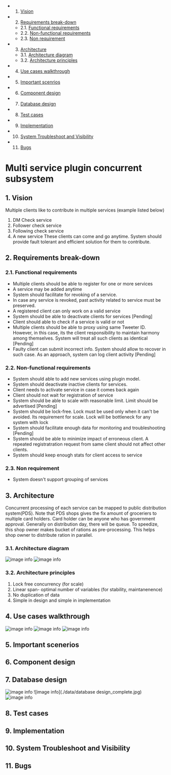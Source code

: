 <!-- vscode-markdown-toc -->
* 1. [Vision](#Vision)
* 2. [Requirements break-down](#Requirementsbreak-down)
	* 2.1. [Functional requirements](#Functionalrequirements)
	* 2.2. [Non-functional requirements](#Non-functionalrequirements)
	* 2.3. [Non requirement](#Nonrequirement)
* 3. [Architecture](#Architecture)
	* 3.1. [Architecture diagram](#Architecturediagram)
	* 3.2. [Architecture principles](#Architectureprinciples)
* 4. [Use cases walkthrough](#Usecaseswalkthrough)
* 5. [Important scenrios](#Importantscenrios)
* 6. [Component design](#Componentdesign)
* 7. [Database design](#Databasedesign)
* 8. [Test cases](#Testcases)
* 9. [Implementation](#Implementation)
* 10. [System Troubleshoot and Visibility](#SystemTroubleshootandVisibility)
* 11. [Bugs](#Bugs)

<!-- vscode-markdown-toc-config
	numbering=true
	autoSave=true
	/vscode-markdown-toc-config -->
<!-- /vscode-markdown-toc -->
# Multi service plugin concurrent subsystem

##  1. <a name='Vision'></a>Vision
Multiple clients like to contribute in multiple services (example listed below)
1. DM Check service
2. Follower check service
3. Following check service
4. A new service
These clients can come and go anytime. System should provide fault tolerant and efficient solution for them to contribute.


##  2. <a name='Requirementsbreak-down'></a>Requirements break-down
###  2.1. <a name='Functionalrequirements'></a>Functional requirements
* Multiple clients should be able to register for one or more services
* A service may be added anytime 
* System should facilitate for revoking of a service. 
* In case any service is revoked, past activity related to service must be preserved.
* A registered client can only work on a valid service
* System should be able to deactivate clients for services
[Pending]
* Client should able to check if a service is valid or not
* Multiple clients should be able to proxy using same Tweeter ID. However, in this case, its  the client responsibility to maintain harmony among themselves. System will treat all such clients as identical [Pending]
* Faulty client can submit incorrect info. System should allow to recover in such case. As an approach, system can log client activity [Pending]


###  2.2. <a name='Non-functionalrequirements'></a>Non-functional requirements
* System should able to add new services using plugin model.
* System should  deactivate inactive clients for services.
* Client needs to activate service in case it comes back again
* Client should not wait for registration of service
* System should be able to scale with reasonable limit. Limit should be advertised [Pending]
* System should be lock-free. Lock must be used only when it can't be avoided. Its requirement for scale. Lock will be bottleneck for any system with lock 
* System should facilitate enough data for monitoring and troubleshooting [Pending]
* System should be able to minimize impact of erroneous client. A repeated registratration request from same client should not affect other clients.
* System should keep enough stats for client access to service

###  2.3. <a name='Nonrequirement'></a>Non requirement
* System doesn't support grouping of services

##  3. <a name='Architecture'></a>Architecture
Concurrent processing of each service can be mapped to public distribution system(PDS). Note that PDS shops gives the fix amount of groceriers to multiple card holders. Card holder can be anyone who has government approval. Generally on distribution day, there will be queue. To speedize, this shop owner makes bucket of rations as pre-processing. This helps shop owner to distribute ration in parallel.


###  3.1. <a name='Architecturediagram'></a>Architecture diagram

![image info](./data/architecture_multi_service_components.jpg)
![image info](./data/architecture_multi_service_registration.jpg)

###  3.2. <a name='Architectureprinciples'></a>Architecture principles
1. Lock free concurrency (for scale)
2. Linear span- optimal number of variables (for stability, maintanenence)
3. No duplication of data
4. Simple in design and simple in implementation

##  4. <a name='Usecaseswalkthrough'></a>Use cases walkthrough
![image info](./data/Use-cases-clients.jpg)
![image info](./data/use-cases-service-manager.jpg)
![image info](./data/use-case-visibility.jpg)

##  5. <a name='Importantscenrios'></a>Important scenerios

##  6. <a name='Componentdesign'></a>Component design


##  7. <a name='Databasedesign'></a>Database design

![image info](./data/database_design_basic.jpg)
![image info](./data/database design_complete.jpg)
![image info](./data/database_design_custom.jpg)

##  8. <a name='Testcases'></a>Test cases


##  9. <a name='Implementation'></a>Implementation


##  10. <a name='SystemTroubleshootandVisibility'></a>System Troubleshoot and Visibility 

##  11. <a name='Bugs'></a>Bugs
